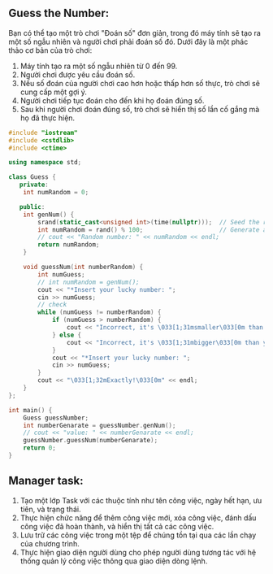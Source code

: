 ## Guess the Number:

Bạn có thể tạo một trò chơi "Đoán số" đơn giản, trong đó máy tính sẽ tạo ra một số ngẫu nhiên và người chơi phải đoán số đó. Dưới đây là một phác thảo cơ bản của trò chơi:

1. Máy tính tạo ra một số ngẫu nhiên từ 0 đến 99.
2. Người chơi được yêu cầu đoán số.
3. Nếu số đoán của người chơi cao hơn hoặc thấp hơn số thực, trò chơi sẽ cung cấp một gợi ý.
4. Người chơi tiếp tục đoán cho đến khi họ đoán đúng số.
5. Sau khi người chơi đoán đúng số, trò chơi sẽ hiển thị số lần cố gắng mà họ đã thực hiện.

```cpp
#include "iostream"
#include <cstdlib>
#include <ctime>

using namespace std;

class Guess {
   private:
    int numRandom = 0;

   public:
    int genNum() {
        srand(static_cast<unsigned int>(time(nullptr)));  // Seed the random number generator
        int numRandom = rand() % 100;                     // Generate a random number between 0 and 99
        // cout << "Random number: " << numRandom << endl;
        return numRandom;
    }

    void guessNum(int numberRandom) {
        int numGuess;
        // int numRandom = genNum();
        cout << "*Insert your lucky number: ";
        cin >> numGuess;
        // check
        while (numGuess != numberRandom) {
            if (numGuess > numberRandom) {
                cout << "Incorrect, it's \033[1;31msmaller\033[0m than you guessed" << endl;
            } else {
                cout << "Incorrect, it's \033[1;31mbigger\033[0m than you guessed" << endl;
            }
            cout << "*Insert your lucky number: ";
            cin >> numGuess;
        }
        cout << "\033[1;32mExactly!\033[0m" << endl;
    }
};

int main() {
    Guess guessNumber;
    int numberGenarate = guessNumber.genNum();
    // cout << "value: " << numberGenarate << endl;
    guessNumber.guessNum(numberGenarate);
    return 0;
}
```

## Manager task:

1. Tạo một lớp Task với các thuộc tính như tên công việc, ngày hết hạn, ưu tiên, và trạng thái.
2. Thực hiện chức năng để thêm công việc mới, xóa công việc, đánh dấu công việc đã hoàn thành, và hiển thị tất cả các công việc.
3. Lưu trữ các công việc trong một tệp để chúng tồn tại qua các lần chạy của chương trình.
4. Thực hiện giao diện người dùng cho phép người dùng tương tác với hệ thống quản lý công việc thông qua giao diện dòng lệnh.
